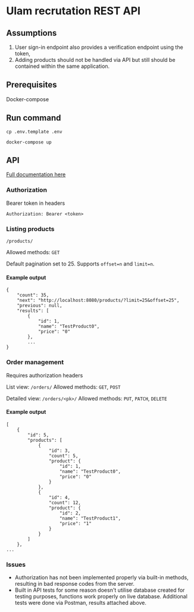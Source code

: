 # Ulam recrutation REST API
## Assumptions
1. User sign-in endpoint also provides a verification endpoint using the token,
2. Adding products should not be handled via API but still should be contained within the same application.
## Prerequisites
Docker-compose
## Run command
`cp .env.template .env`

`docker-compose up`
## API
[Full documentation here](https://documenter.getpostman.com/view/9607222/SztHW4xi)
### Authorization
Bearer token in headers

`Authorization: Bearer <token>`
### Listing products
`/products/`

Allowed methods: `GET`

Default pagination set to 25. Supports `offset=n` and `limit=n`.
#### Example output

```
{
    "count": 35,
    "next": "http://localhost:8080/products/?limit=25&offset=25",
    "previous": null,
    "results": [
        {
            "id": 1,
            "name": "TestProduct0",
            "price": "0"
        },
		...
}
```

### Order management
Requires authorization headers

List view: `/orders/`
Allowed methods: `GET`, `POST`

Detailed view: `/orders/<pk>/`
Allowed methods: `PUT`, `PATCH`, `DELETE`

#### Example output
```
[
    {
        "id": 5,
        "products": [
            {
                "id": 3,
                "count": 5,
                "product": {
                    "id": 1,
                    "name": "TestProduct0",
                    "price": "0"
                }
            },
            {
                "id": 4,
                "count": 12,
                "product": {
                    "id": 2,
                    "name": "TestProduct1",
                    "price": "1"
                }
            }
        ]
    },
...
```
### Issues

 - Authorization has not been implemented properly via built-in methods, resulting in bad response codes from the server.
 - Built in API tests for some reason doesn't utilise database created for testing purposes, functions work properly on live database. Additional tests were done via Postman, results attached above.

